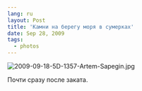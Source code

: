 ```yaml
---
lang: ru
layout: Post
title: 'Камни на берегу моря в сумерках'
date: Sep 28, 2009
tags:
  - photos
---
```


![2009-09-18-5D-1357-Artem-Sapegin.jpg](photo://307)

Почти сразу после заката.
